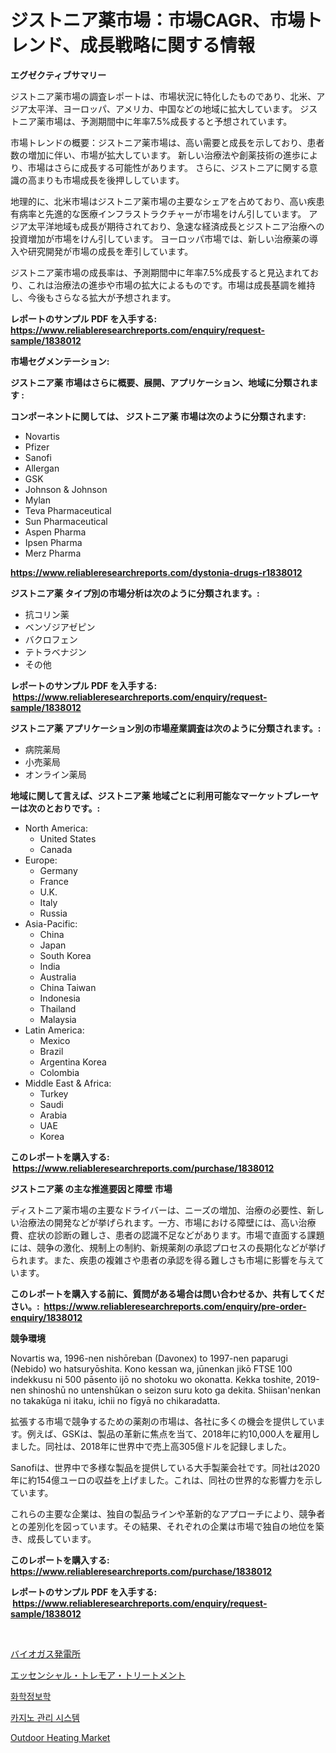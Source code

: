 <p><h1>ジストニア薬市場：市場CAGR、市場トレンド、成長戦略に関する情報</h1></p><p><strong>エグゼクティブサマリー</strong></p>
<p><p>ジストニア薬市場の調査レポートは、市場状況に特化したものであり、北米、アジア太平洋、ヨーロッパ、アメリカ、中国などの地域に拡大しています。 ジストニア薬市場は、予測期間中に年率7.5%成長すると予想されています。</p><p>市場トレンドの概要：ジストニア薬市場は、高い需要と成長を示しており、患者数の増加に伴い、市場が拡大しています。 新しい治療法や創薬技術の進歩により、市場はさらに成長する可能性があります。 さらに、ジストニアに関する意識の高まりも市場成長を後押ししています。</p><p>地理的に、北米市場はジストニア薬市場の主要なシェアを占めており、高い疾患有病率と先進的な医療インフラストラクチャーが市場をけん引しています。 アジア太平洋地域も成長が期待されており、急速な経済成長とジストニア治療への投資増加が市場をけん引しています。 ヨーロッパ市場では、新しい治療薬の導入や研究開発が市場の成長を牽引しています。</p><p>ジストニア薬市場の成長率は、予測期間中に年率7.5%成長すると見込まれており、これは治療法の進歩や市場の拡大によるものです。市場は成長基調を維持し、今後もさらなる拡大が予想されます。</p></p>
<p><strong>レポートのサンプル PDF を入手する: <a href="https://www.reliableresearchreports.com/enquiry/request-sample/1838012">https://www.reliableresearchreports.com/enquiry/request-sample/1838012</a></strong></p>
<p><strong>市場セグメンテーション:</strong></p>
<p><strong> ジストニア薬 市場はさらに概要、展開、アプリケーション、地域に分類されます :</strong></p>
<p><strong>コンポーネントに関しては、 ジストニア薬 市場は次のように分類されます: &nbsp;</strong></p>
<p><ul><li>Novartis</li><li>Pfizer</li><li>Sanofi</li><li>Allergan</li><li>GSK</li><li>Johnson & Johnson</li><li>Mylan</li><li>Teva Pharmaceutical</li><li>Sun Pharmaceutical</li><li>Aspen Pharma</li><li>Ipsen Pharma</li><li>Merz Pharma</li></ul></p>
<p><strong><a href="https://www.reliableresearchreports.com/dystonia-drugs-r1838012">https://www.reliableresearchreports.com/dystonia-drugs-r1838012</a></strong></p>
<p><strong> ジストニア薬 タイプ別の市場分析は次のように分類されます。:</strong></p>
<p><ul><li>抗コリン薬</li><li>ベンゾジアゼピン</li><li>バクロフェン</li><li>テトラベナジン</li><li>その他</li></ul></p>
<p><strong>レポートのサンプル PDF を入手する: &nbsp;<a href="https://www.reliableresearchreports.com/enquiry/request-sample/1838012">https://www.reliableresearchreports.com/enquiry/request-sample/1838012</a></strong></p>
<p><strong> ジストニア薬 アプリケーション別の市場産業調査は次のように分類されます。:</strong></p>
<p><ul><li>病院薬局</li><li>小売薬局</li><li>オンライン薬局</li></ul></p>
<p><strong>地域に関して言えば、ジストニア薬 地域ごとに利用可能なマーケットプレーヤーは次のとおりです。:</strong></p>
<p><ul>
    <li>
        North America:
        <ul>
            <li>United States</li>
            <li>Canada</li>
        </ul>
    </li>
    <li>
        Europe:
        <ul>
            <li>Germany</li>
            <li>France</li>
            <li>U.K.</li>
            <li>Italy</li>
            <li>Russia</li>
        </ul>
    </li>
    <li>
        Asia-Pacific:
        <ul>
            <li>China</li>
            <li>Japan</li>
            <li>South Korea</li>
            <li>India</li>
            <li>Australia</li>
            <li>China Taiwan</li>
            <li>Indonesia</li>
            <li>Thailand</li>
            <li>Malaysia</li>
        </ul>
    </li>
    <li>
        Latin America:
        <ul>
            <li>Mexico</li>
            <li>Brazil</li>
            <li>Argentina Korea</li>
            <li>Colombia</li>
        </ul>
    </li>
    <li>
        Middle East & Africa:
        <ul>
            <li>Turkey</li>
            <li>Saudi</li>
            <li>Arabia</li>
            <li>UAE</li>
            <li>Korea</li>
        </ul>
    </li>
    </ul></p>
<p><strong>このレポートを購入する: &nbsp;<a href="https://www.reliableresearchreports.com/purchase/1838012">https://www.reliableresearchreports.com/purchase/1838012</a></strong></p>
<p><strong>ジストニア薬 の主な推進要因と障壁 市場</strong></p>
<p><p>ディストニア薬市場の主要なドライバーは、ニーズの増加、治療の必要性、新しい治療法の開発などが挙げられます。一方、市場における障壁には、高い治療費、症状の診断の難しさ、患者の認識不足などがあります。市場で直面する課題には、競争の激化、規制上の制約、新規薬剤の承認プロセスの長期化などが挙げられます。また、疾患の複雑さや患者の承認を得る難しさも市場に影響を与えています。</p></p>
<p><strong>このレポートを購入する前に、質問がある場合は問い合わせるか、共有してください。:&nbsp; <a href="https://www.reliableresearchreports.com/enquiry/pre-order-enquiry/1838012">https://www.reliableresearchreports.com/enquiry/pre-order-enquiry/1838012</a></strong></p>
<p><strong>競争環境</strong></p>
<p><p>Novartis wa, 1996-nen nishōreban (Davonex) to 1997-nen paparugi (Nebido) wo hatsuryōshita. Kono kessan wa, jūnenkan jikō FTSE 100 indekkusu ni 500 pāsento ijō no shotoku wo okonatta. Kekka toshite, 2019-nen shinoshū no untenshūkan o seizon suru koto ga dekita. Shiisan'nenkan no takakūga ni itaku, ichii no fīgyā no chikaradatta.</p><p>拡張する市場で競争するための薬剤の市場は、各社に多くの機会を提供しています。例えば、GSKは、製品の革新に焦点を当て、2018年に約10,000人を雇用しました。同社は、2018年に世界中で売上高305億ドルを記録しました。</p><p>Sanofiは、世界中で多様な製品を提供している大手製薬会社です。同社は2020年に約154億ユーロの収益を上げました。これは、同社の世界的な影響力を示しています。</p><p>これらの主要な企業は、独自の製品ラインや革新的なアプローチにより、競争者との差別化を図っています。その結果、それぞれの企業は市場で独自の地位を築き、成長しています。</p></p>
<p><strong>このレポートを購入する: &nbsp; <a href="https://www.reliableresearchreports.com/purchase/1838012">https://www.reliableresearchreports.com/purchase/1838012</a></strong></p>
<p><strong>レポートのサンプル PDF を入手する: &nbsp;<a href="https://www.reliableresearchreports.com/enquiry/request-sample/1838012">https://www.reliableresearchreports.com/enquiry/request-sample/1838012</a></strong><strong></strong></p>
<p>&nbsp;</p>
<p><p><a href="https://medium.com/@leonardgreene1/%E3%83%90%E3%82%A4%E3%82%AA%E3%82%AC%E3%82%B9%E7%99%BA%E9%9B%BB%E6%89%80%E5%B8%82%E5%A0%B4-2031%E5%B9%B4%E3%81%BE%E3%81%A7%E3%81%AE%E3%83%88%E3%83%AC%E3%83%B3%E3%83%89-%E4%BA%88%E6%B8%AC-%E7%AB%B6%E4%BA%89%E5%88%86%E6%9E%90-a047547ef95c">バイオガス発電所</a></p><p><a href="https://medium.com/@brendancole1992/%E9%87%8D%E8%A6%81%E3%81%AA%E6%8C%AF%E6%88%A6%E6%B2%BB%E7%99%82%E5%B8%82%E5%A0%B4%E3%81%AE%E3%83%A1%E3%83%88%E3%83%AA%E3%82%AF%E3%82%B9%E3%82%92%E8%A7%A3%E8%AA%AD%E3%81%99%E3%82%8B-%E5%B8%82%E5%A0%B4%E3%82%B7%E3%82%A7%E3%82%A2-%E3%83%88%E3%83%AC%E3%83%B3%E3%83%89-%E6%88%90%E9%95%B7%E3%83%91%E3%82%BF%E3%83%BC%E3%83%B3-ff9c848d718a">エッセンシャル・トレモア・トリートメント</a></p><p><a href="https://medium.com/@prestoniegand56562023/%EC%BC%80%EB%AF%B8%EC%9D%B8%ED%8F%AC%EB%A7%A4%ED%8B%B1%EC%8A%A4-%EC%8B%9C%EC%9E%A5%EC%9D%80-%EC%8B%9C%EC%9E%A5-%EC%A0%90%EC%9C%A0%EC%9C%A8-%EA%B7%9C%EB%AA%A8-%EB%B0%8F-2031%EB%85%84%EA%B9%8C%EC%A7%80-%EC%98%88%EC%83%81%EB%90%98%EB%8A%94-%EC%98%88%EC%B8%A1%EC%97%90-%EC%A7%91%EC%A4%91%ED%95%A9%EB%8B%88%EB%8B%A4-087aacb3d023">화학정보학</a></p><p><a href="https://medium.com/@bruiser75687/%EC%B9%B4%EC%A7%80%EB%85%B8-%EA%B4%80%EB%A6%AC-%EC%8B%9C%EC%8A%A4%ED%85%9C-%EC%8B%9C%EC%9E%A5-%EA%B7%9C%EB%AA%A8%EB%8A%94-%EA%B8%80%EB%A1%9C%EB%B2%8C-%EC%82%B0%EC%97%85%EC%97%90%EC%84%9C-%EC%B5%9C%EC%83%81%EC%9D%98-%EB%A7%88%EC%BC%80%ED%8C%85-%EC%B1%84%EB%84%90%EC%9D%84-%EB%B3%B4%EC%97%AC%EC%A4%8D%EB%8B%88%EB%8B%A4-4cc281f5ef27">카지노 관리 시스템</a></p><p><a href="https://github.com/Angelnienowdseej3e45z3p8c/Market-Research-Report-List-2/blob/main/outdoor-heating-market.md">Outdoor Heating Market</a></p></p>